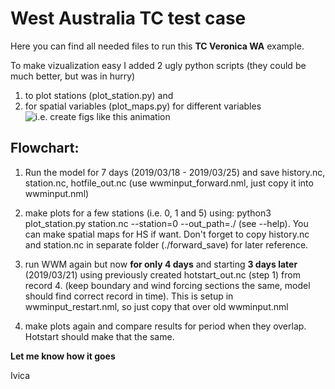 # West Australia TC test case 
Here you can find all needed files to run this **TC Veronica WA** example.

To make vizualization easy I added 2 ugly python scripts (they could be much better, but was in hurry) 
1. to plot stations (plot_station.py) and 
2. for spatial variables (plot_maps.py) for different variables 
    ![i.e. create figs like this animation](https://github.com/ivicajan/WWM/blob/ivica/WA_TEST_COARSE/WA_HS_movie.gif)

## Flowchart:

1. Run the model for 7 days (2019/03/18 - 2019/03/25) and save history.nc, 
station.nc, hotfile_out.nc (use wwminput_forward.nml, just copy it into wwminput.nml)

2. make plots for a few stations (i.e. 0, 1 and 5) 
    using: python3 plot_station.py station.nc --station=0 --out_path=./ (see --help). 
    You can make spatial maps for HS if want.
Don't forget to copy history.nc and station.nc in separate folder (./forward_save) for later reference.

3. run WWM again but now **for only 4 days** and starting **3 days later** (2019/03/21) 
    using previously created hotstart_out.nc (step 1) from record 4.
    (keep boundary and wind forcing sections the same, model should find correct record in time). 
    This is setup in wwminput_restart.nml, so just copy that over old wwminput.nml 

4. make plots again and compare results for period when they overlap. Hotstart should make that the same.

**Let me know how it goes**

Ivica
